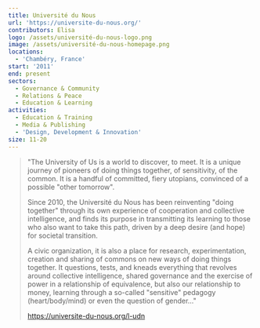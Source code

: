 ```yaml
---
title: Université du Nous
url: 'https://universite-du-nous.org/'
contributors: Elisa
logo: /assets/université-du-nous-logo.png
image: /assets/université-du-nous-homepage.png
locations:
  - 'Chambéry, France'
start: '2011'
end: present
sectors:
  - Governance & Community
  - Relations & Peace
  - Education & Learning
activities:
  - Education & Training
  - Media & Publishing
  - 'Design, Development & Innovation'
size: 11-20
---
```

> "The University of Us is a world to discover, to meet. It is a unique journey of pioneers of doing things together, of sensitivity, of the common. It is a handful of committed, fiery utopians, convinced of a possible "other tomorrow".
> 
> Since 2010, the Université du Nous has been reinventing "doing together" through its own experience of cooperation and collective intelligence, and finds its purpose in transmitting its learning to those who also want to take this path, driven by a deep desire (and hope) for societal transition.
> 
> A civic organization, it is also a place for research, experimentation, creation and sharing of commons on new ways of doing things together. It questions, tests, and kneads everything that revolves around collective intelligence, shared governance and the exercise of power in a relationship of equivalence, but also our relationship to money, learning through a so-called "sensitive" pedagogy (heart/body/mind) or even the question of gender..."
> 
> https://universite-du-nous.org/l-udn
